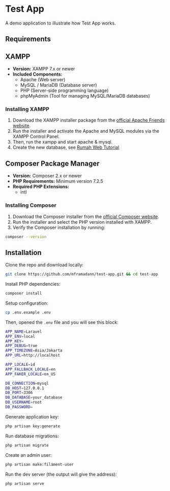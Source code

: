 # Test App

A demo application to illustrate how Test App works.

## Requirements

## XAMPP

-   **Version:** XAMPP 7.x or newer
-   **Included Components:**
    -   Apache (Web server)
    -   MySQL / MariaDB (Database server)
    -   PHP (Server-side programming language)
    -   phpMyAdmin (Tool for managing MySQL/MariaDB databases)

### Installing XAMPP

1. Download the XAMPP installer package from the [official Apache Friends website](https://www.apachefriends.org/index.html).
2. Run the installer and activate the Apache and MySQL modules via the XAMPP Control Panel.
3. Then, run the xampp and start apache & mysql.
4. Create the new database, see [Rumah Web Tutorial](https://www.rumahweb.com/journal/membuat-database-di-xampp/)

## Composer Package Manager

-   **Version:** Composer 2.x or newer
-   **PHP Requirements:** Minimum version 7.2.5
-   **Required PHP Extensions:**
    -   intl

### Installing Composer

1. Download the Composer installer from the [official Composer website](https://getcomposer.org/download/).
2. Run the installer and select the PHP version installed with XAMPP.
3. Verify the Composer installation by running:

```bash
composer --version
```

## Installation

Clone the repo and download locally:

```sh
git clone https://github.com/mframadann/test-app.git && cd test-app
```

Install PHP dependencies:

```sh
composer install
```

Setup configuration:

```sh
cp .env.example .env
```

Then, opened the `.env` file and you will see this block:

```sh
APP_NAME=Laravel
APP_ENV=local
APP_KEY=
APP_DEBUG=true
APP_TIMEZONE=Asia/Jakarta
APP_URL=http://localhost

APP_LOCALE=id
APP_FALLBACK_LOCALE=en
APP_FAKER_LOCALE=en_US

DB_CONNECTION=mysql
DB_HOST=127.0.0.1
DB_PORT=3306
DB_DATABASE=your_database
DB_USERNAME=root
DB_PASSWORD=
```

Generate application key:

```sh
php artisan key:generate
```

Run database migrations:

```sh
php artisan migrate
```

Create an admin user:

```sh
php artisan make:filament-user
```

Run the dev server (the output will give the address):

```sh
php artisan serve
```

